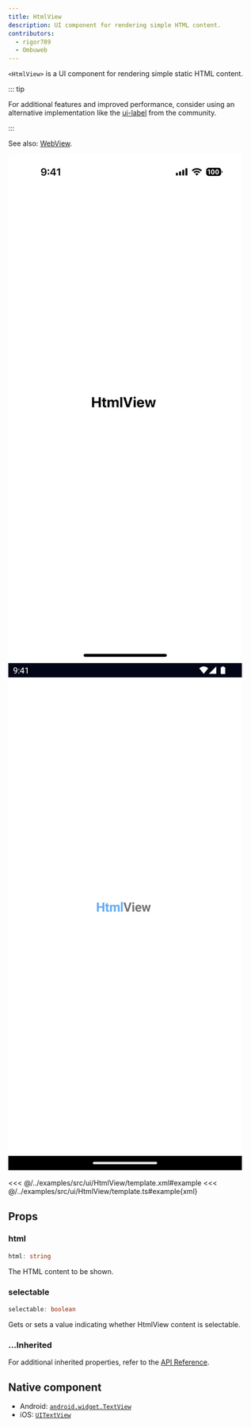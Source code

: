 ```yaml
---
title: HtmlView
description: UI component for rendering simple HTML content.
contributors:
  - rigor789
  - Ombuweb
---
```


`<HtmlView>` is a UI component for rendering simple static HTML content.

::: tip

For additional features and improved performance, consider using an alternative implementation like the
[ui-label](https://github.com/nativescript-community/ui-label) from the community.

:::

See also: [WebView](/ui/web-view).

<DeviceFrame type="ios">
<img src="../assets/images/screenshots/ios/HtmlView.png"/>
</DeviceFrame>
<DeviceFrame type="android">
<img src="../assets/images/screenshots/android/HtmlView.png"/>
</DeviceFrame>

<<< @/../examples/src/ui/HtmlView/template.xml#example
<<< @/../examples/src/ui/HtmlView/template.ts#example{xml}

## Props

### html

```ts
html: string
```

The HTML content to be shown.

### selectable

```ts
selectable: boolean
```

Gets or sets a value indicating whether HtmlView content is selectable.

### ...Inherited

For additional inherited properties, refer to the [API Reference](/api/class/HtmlView).

## Native component

- Android: [`android.widget.TextView`](https://developer.android.com/reference/android/widget/TextView.html)
- iOS: [`UITextView`](https://developer.apple.com/documentation/uikit/uitextview)

